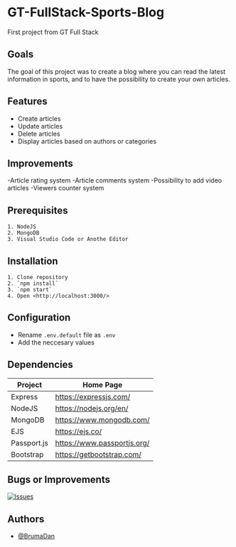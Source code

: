 # GT-FullStack-Sports-Blog

First project from GT Full Stack

## Goals

The goal of this project was to create a blog where you can read the latest information in sports, and to have the possibility to create your own articles.

## Features

- Create articles
- Update articles
- Delete articles
- Display articles based on authors or categories

## Improvements

-Article rating system
-Article comments system
-Possibility to add video articles
-Viewers counter system

## Prerequisites

    1. NodeJS
    2. MongoDB
    3. Visual Studio Code or Anothe Editor

## Installation

    1. Clone repository
    2. `npm install`
    3. `npm start`
    4. Open <http://localhost:3000/>

## Configuration

- Rename `.env.default` file as `.env`
- Add the neccesary values

## Dependencies

| Project     | Home Page                     |
| ----------- | ----------------------------- |
| Express     | <https://expressjs.com/>      |
| NodeJS      | <https://nodejs.org/en/>      |
| MongoDB     | <https://www.mongodb.com/>    |
| EJS         | <https://ejs.co/>             |
| Passport.js | <https://www.passportjs.org/> |
| Bootstrap   | <https://getbootstrap.com/>   |

## Bugs or Improvements

[![Issues](https://img.shields.io/github/issues/BrumaDan/GT-FullStack-Sports-Blog)](https://opensource.org/licenses/)

## Authors

- [@BrumaDan](https://github.com/BrumaDan)
